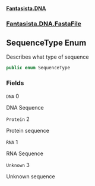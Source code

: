 #### [Fantasista.DNA](index.md 'index')
### [Fantasista.DNA.FastaFile](Fantasista.DNA.FastaFile.md 'Fantasista.DNA.FastaFile')

## SequenceType Enum

Describes what type of sequence

```csharp
public enum SequenceType
```
### Fields

<a name='Fantasista.DNA.FastaFile.SequenceType.DNA'></a>

`DNA` 0

DNA Sequence

<a name='Fantasista.DNA.FastaFile.SequenceType.Protein'></a>

`Protein` 2

Protein sequence

<a name='Fantasista.DNA.FastaFile.SequenceType.RNA'></a>

`RNA` 1

RNA Sequence

<a name='Fantasista.DNA.FastaFile.SequenceType.Unknown'></a>

`Unknown` 3

Unknown sequence